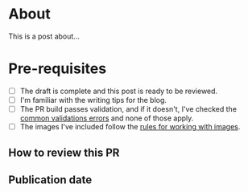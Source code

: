 # About

This is a post about...

# Pre-requisites

- [ ] The draft is complete and this post is ready to be reviewed.
- [ ] I'm familiar with the writing tips for the blog.
- [ ] The PR build passes validation, and if it doesn't, I've checked the [common validations errors](https://style.octopus.com/writing-at-octopus-tldr#common-validation-errors) and none of those apply.
- [ ] The images I've included follow the [rules for working with images](https://style.octopus.com/images#rules-for-screenshots).

## How to review this PR
<!-- If there's anything you'd like reviewers to focus on, mention it here. -->


## Publication date
<!-- if there are considerations for when to publish this post, mention that here. i.e., this post is supporting material for a webinar I'll be conducting on date, or this post should not published until after a specific release -->

